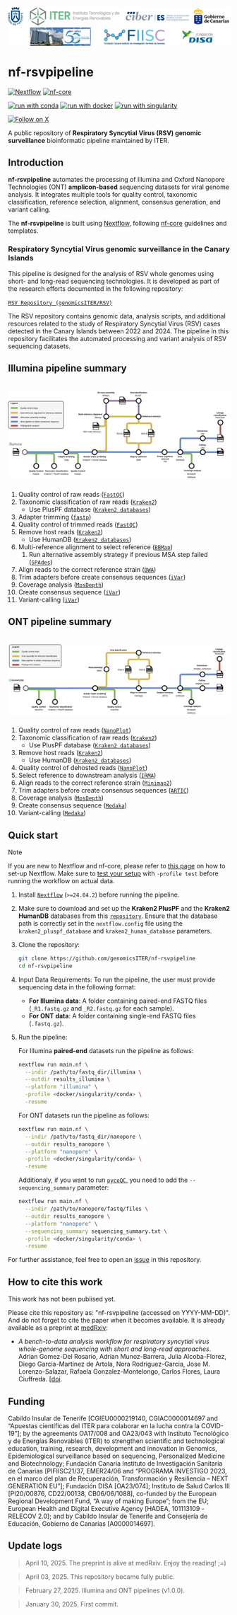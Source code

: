  <a name="nf-rsvpipeline"></a> 
 
<!-- ------------------ HEADER ------------------ -->
<!-- Developed and maintained by Genomics Division
<!-- of the Institute of Technology an Renewable Energy (ITER)
<!-- Tenerife, Canary Islands, SPAIN
<!-- See the "Contact us" section to collaborate with us to growth
<!-- this repository. ;=)

<!-- ------------------ SECTION 1 ------------------ -->
<p align="left">
  <a href="https://github.com/genomicsITER/nf-rsvpipeline" title="Instituto Tecnológico y de Energ&iacute;as Renovables (ITER) / Institute of Technology and Renewable Energy (ITER)">
    <img src="https://github.com/genomicsITER/nf-rsvpipeline/blob/main/docs/images/Logos_RSV-repo.jpg" width="auto" /> 
      </a>
</p>

# nf-rsvpipeline

[![Nextflow](https://img.shields.io/badge/nextflow%20DSL2-%E2%89%A524.04.2-23aa62.svg)](https://www.nextflow.io/)
[![nf-core](https://img.shields.io/badge/build_using-nf--core-1a9655)](https://nf-co.re/)

[![run with conda](http://img.shields.io/badge/run%20with-conda-3EB049?labelColor=000000&logo=anaconda)](https://docs.conda.io/en/latest/)
[![run with docker](https://img.shields.io/badge/run%20with-docker-0db7ed?labelColor=000000&logo=docker)](https://www.docker.com/)
[![run with singularity](https://img.shields.io/badge/run%20with-singularity-1d355c.svg?labelColor=000000)](https://sylabs.io/docs/)

[![Follow on X](http://img.shields.io/badge/%40LabCFlores-1DA1F2?labelColor=000000&logo=X)](https://x.com/LabCFlores)

A public repository of **Respiratory Syncytial Virus (RSV) genomic surveillance** bioinformatic pipeline maintained by ITER.

## Introduction

**nf-rsvpipeline** automates the processing of Illumina and Oxford Nanopore Technologies (ONT) **amplicon-based** sequencing datasets for viral genome analysis. It integrates multiple tools for quality control, taxonomic classification, reference selection, alignment, consensus generation, and variant calling.

The **nf-rsvpipeline** is built using [Nextflow](https://www.nextflow.io/), following [nf-core](https://nf-co.re) guidelines and templates.

### Respiratory Syncytial Virus genomic surveillance in the Canary Islands

This pipeline is designed for the analysis of RSV whole genomes using short- and long-read sequencing technologies. It is developed as part of the research efforts documented in the following repository:

[`RSV Repository (genomicsITER/RSV)`](https://github.com/genomicsITER/RSV)

The RSV repository contains genomic data, analysis scripts, and additional resources related to the study of Respiratory Syncytial Virus (RSV) cases detected in the Canary Islands between 2022 and 2024. The pipeline in this repository facilitates the automated processing and variant analysis of RSV sequencing datasets.

## Illumina pipeline summary

<h1>
  <picture>
    <source media="(prefers-color-scheme: dark)" srcset="docs/images/Illumina_pipeline_GitHub.jpg">
    <img alt="Illumina pipeline" src="docs/images/Illumina_pipeline_GitHub.jpg">
  </picture>
</h1>

1. Quality control of raw reads ([`FastQC`](https://www.bioinformatics.babraham.ac.uk/projects/fastqc/))
2. Taxonomic classification of raw reads ([`Kraken2`](https://github.com/DerrickWood/kraken2))
   * Use PlusPF database ([`Kraken2 databases`](https://benlangmead.github.io/aws-indexes/k2))
3. Adapter trimming ([`fastp`](https://github.com/OpenGene/fastp))
4. Quality control of trimmed reads ([`FastQC`](https://www.bioinformatics.babraham.ac.uk/projects/fastqc/))
5. Remove host reads ([`Kraken2`](https://github.com/DerrickWood/kraken2))
   * Use HumanDB ([`Kraken2 databases`](https://benlangmead.github.io/aws-indexes/k2))
6. Multi-reference alignment to select reference ([`BBMap`](https://sourceforge.net/projects/bbmap/))
   1. Run alternative assembly strategy if previous MSA step failed ([`SPAdes`](https://github.com/ablab/spades))
7. Align reads to the correct reference strain ([`BWA`](https://github.com/lh3/bwa/))
8. Trim adapters before create consensus sequences ([`iVar`](https://github.com/andersen-lab/ivar))
9. Coverage analysis ([`MosDepth`](https://github.com/brentp/mosdepth))
10. Create consensus sequence ([`iVar`](https://github.com/andersen-lab/ivar))
11. Variant-calling ([`iVar`](https://github.com/andersen-lab/ivar))

## ONT pipeline summary

<h1>
  <picture>
    <source media="(prefers-color-scheme: dark)" srcset="docs/images/ONT_pipeline_GitHub.jpg">
    <img alt="ONT pipeline" src="docs/images/ONT_pipeline_GitHub.jpg">
  </picture>
</h1>

1. Quality control of raw reads ([`NanoPlot`](https://github.com/wdecoster/NanoPlot))
2. Taxonomic classification of raw reads ([`Kraken2`](https://github.com/DerrickWood/kraken2))
   * Use PlusPF database ([`Kraken2 databases`](https://benlangmead.github.io/aws-indexes/k2))
3. Remove host reads ([`Kraken2`](https://github.com/DerrickWood/kraken2))
   * Use HumanDB ([`Kraken2 databases`](https://benlangmead.github.io/aws-indexes/k2))
4. Quality control of dehosted reads ([`NanoPlot`](https://github.com/wdecoster/NanoPlot))
5. Select reference to downstream analysis ([`IRMA`](https://wonder.cdc.gov/amd/flu/irma/index.html))
6. Align reads to the correct reference strain ([`Minimap2`](https://github.com/lh3/minimap2))
7. Trim adapters before create consensus sequences ([`ARTIC`](https://github.com/artic-network/fieldbioinformatics))
8. Coverage analysis ([`MosDepth`](https://github.com/brentp/mosdepth))
9. Create consensus sequence ([`Medaka`](https://github.com/nanoporetech/medaka))
10. Variant-calling ([`Medaka`](https://github.com/nanoporetech/medaka))

## Quick start

> [!NOTE]
> If you are new to Nextflow and nf-core, please refer to [this page](https://nf-co.re/docs/usage/installation) on how to set-up Nextflow. Make sure to [test your setup](https://nf-co.re/docs/usage/introduction#how-to-run-a-pipeline) with `-profile test` before running the workflow on actual data.

1. Install [`Nextflow`](https://www.nextflow.io/docs/latest/getstarted.html#installation) (`>=24.04.2`) before running the pipeline.

2. Make sure to download and set up the **Kraken2 PlusPF** and the **Kraken2 HumanDB** databases from this [`repository`](https://benlangmead.github.io/aws-indexes/k2). Ensure that the database path is correctly set in the `nextflow.config` file using the `kraken2_pluspf_database` and `kraken2_human_database` parameters.

3. Clone the repository:

   ```bash
   git clone https://github.com/genomicsITER/nf-rsvpipeline
   cd nf-rsvpipeline
   ```

4. Input Data Requirements: To run the pipeline, the user must provide sequencing data in the following format:

   * **For Illumina data**: A folder containing paired-end FASTQ files (`_R1.fastq.gz` and `_R2.fastq.gz` for each sample).
   * **For ONT data**: A folder containing single-end FASTQ files (`.fastq.gz`).

5. Run the pipeline:

   For Illumina **paired-end** datasets run the pipeline as follows:

   ```bash
   nextflow run main.nf \
     --indir /path/to/fastq_dir/illumina \
     --outdir results_illumina \
     --platform "illumina" \
     -profile <docker/singularity/conda> \
     -resume
   ```

   For ONT datasets run the pipeline as follows:

   ```bash
   nextflow run main.nf \
     --indir /path/to/fastq_dir/nanopore \
     --outdir results_nanopore \
     --platform "nanopore" \
     -profile <docker/singularity/conda> \
     -resume
   ```

   Additionaly, if you want to run [`pycoQC`](https://github.com/a-slide/pycoQC), you need to add the `--sequencing_summary` parameter:

   ```bash
   nextflow run main.nf \
     --indir /path/to/nanopore/fastq/files \
     --outdir results_nanopore \
     --platform "nanopore" \
     --sequencing_summary sequencing_summary.txt \
     -profile <docker/singularity/conda> \
     -resume
   ```

For further assistance, feel free to open an [issue](https://github.com/genomicsITER/nf-rsvpipeline/issues) in this repository.

## How to cite this work

This work has not been publised yet.

Please cite this repository as: "nf-rsvpipeline (accessed on YYYY-MM-DD)". And do not forget to cite the paper when it becomes available. It is already available as a preprint at [medRxiv](https://www.medrxiv.org/content/10.1101/2025.04.07.25325192v1):

<ul>
  <li><i>A bench-to-data analysis workflow for respiratory syncytial virus whole-genome sequencing with short and long-read approaches</i>. Adrian Gomez-Del Rosario, Adrian Munoz-Barrera, Julia Alcoba-Florez, Diego Garcia-Martinez de Artola, Nora Rodriguez-Garcia,  Jose M. Lorenzo-Salazar, Rafaela Gonzalez-Montelongo,  Carlos Flores, Laura Ciuffreda. [<a href="https://doi.org/10.1101/2025.04.07.25325192">doi</a>.</li>
</ul>

## Funding

Cabildo Insular de Tenerife [CGIEU0000219140, CGIAC0000014697 and “Apuestas científicas del ITER para colaborar en la lucha contra la COVID-19”]; by the agreements OA17/008 and OA23/043 with Instituto Tecnológico y de Energías Renovables (ITER) to strengthen scientific and technological education, training, research, development and innovation in Genomics, Epidemiological surveillance based on sequencing, Personalized Medicine and Biotechnology; Fundación Canaria Instituto de Investigación Sanitaria de Canarias [PIFIISC21/37, EMER24/06 and “PROGRAMA INVESTIGO 2023, en el marco del plan de Recuperación, Transformación y Resiliencia – NEXT GENERATION EU”]; Fundación DISA [OA23/074]; Instituto de Salud Carlos III [PI20/00876, CD22/00138, CB06/06/1088], co-funded by the European Regional Development Fund, “A way of making Europe”; from the EU; European Health and Digital Executive Agency [HADEA, 101113109 -RELECOV 2.0]; and by Cabildo Insular de Tenerife and Consejería de Educación, Gobierno de Canarias [A0000014697].

## Update logs

> April 10, 2025. The preprint is alive at medRxiv. Enjoy the reading! ;=)

> April 03, 2025. This repository became fully public.

> February 27, 2025. Illumina and ONT pipelines (v1.0.0).

> January 30, 2025. First commit.
